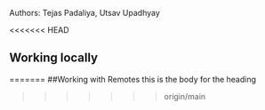 Authors: Tejas Padaliya, Utsav Upadhyay

<<<<<<< HEAD
## Working locally
=======
##Working with Remotes
this is the body for the heading
>>>>>>> origin/main
